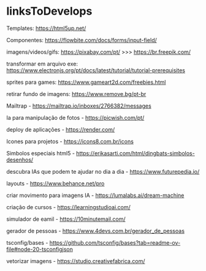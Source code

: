 # linksToDevelops

Templates: https://html5up.net/

Componentes: https://flowbite.com/docs/forms/input-field/

imagens/videos/gifs: https://pixabay.com/pt/ >>> https://br.freepik.com/

transformar em arquivo exe: https://www.electronjs.org/pt/docs/latest/tutorial/tutorial-prerequisites

sprites para games: https://www.gameart2d.com/freebies.html

retirar fundo de imagens: https://www.remove.bg/pt-br

Mailtrap - https://mailtrap.io/inboxes/2766382/messages

Ia para manipulação de fotos - https://picwish.com/pt/

deploy de aplicações -  https://render.com/

Icones para projetos - https://icons8.com.br/icons

Simbolos especiais html5 - https://erikasarti.com/html/dingbats-simbolos-desenhos/

descubra IAs que podem te ajudar no dia a dia - https://www.futurepedia.io/

layouts - https://www.behance.net/pro

criar movimento para imagens IA - https://lumalabs.ai/dream-machine

criação de cursos - https://learningstudioai.com/

simulador de eamil -  https://10minutemail.com/

gerador de  pessoas - https://www.4devs.com.br/gerador_de_pessoas

tsconfig/bases - https://github.com/tsconfig/bases?tab=readme-ov-file#node-20-tsconfigjson

vetorizar imagens - https://studio.creativefabrica.com/
